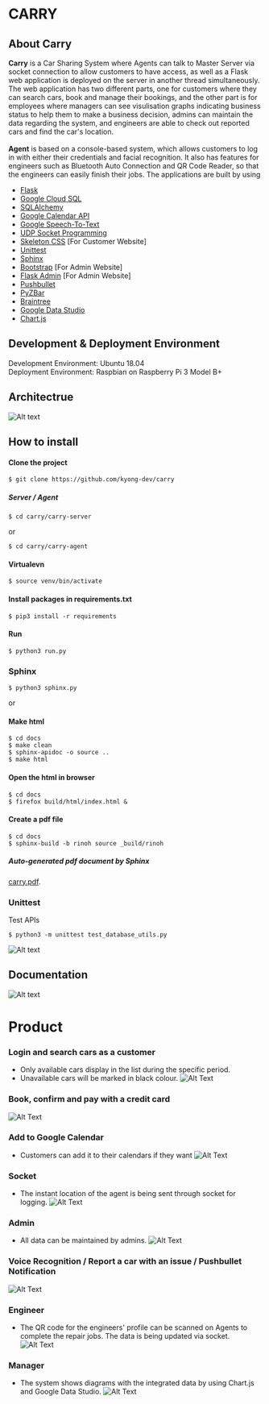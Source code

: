 # CARRY

## About Carry
<strong>Carry</strong> is a Car Sharing System where Agents can talk to Master Server via socket connection to allow customers to have access, as well as a Flask web application is deployed on the server in another thread simultaneously. The web application has two different parts, one for customers where they can search cars, book and manage their bookings, and the other part is for employees where managers can see visulisation graphs indicating business status to help them to make a business decision, admins can maintain the data regarding the system, and engineers are able to check out reported cars and find the car's location. <br /><br />
<strong>Agent</strong> is based on a console-based system, which allows customers to log in with either their credentials and facial recognition. It also has features for engineers such as Bluetooth Auto Connection and QR Code Reader, so that the engineers can easily finish their jobs. The applications are built by using

- [Flask](https://flask.palletsprojects.com/)
- [Google Cloud SQL](https://console.cloud.google.com/marketplace/details/google-cloud-platform/cloud-sql?pli=1)
- [SQLAlchemy](https://www.sqlalchemy.org/)
- [Google Calendar API](https://developers.google.com/calendar/)
- [Google Speech-To-Text](https://cloud.google.com/speech-to-text/)
- [UDP Socket Programming](https://realpython.com/python-sockets/)
- [Skeleton CSS](http://getskeleton.com/) [For Customer Website]
- [Unittest](https://docs.python.org/3/library/unittest.html/)
- [Sphinx](https://www.sphinx-doc.org/en/master/)
- [Bootstrap](https://getbootstrap.com/) [For Admin Website]
- [Flask Admin](https://flask-admin.readthedocs.io/en/latest/introduction/) [For Admin Website]
- [Pushbullet](https://www.pushbullet.com/)
- [PyZBar](https://pypi.org/project/pyzbar/)
- [Braintree](https://developers.braintreepayments.com/)
- [Google Data Studio](https://support.google.com/datastudio/answer/6283323?hl=en)
- [Chart.js](https://www.chartjs.org/)

## Development & Deployment Environment
Development Environment: Ubuntu 18.04</br>
Deployment Environment: Raspbian on Raspberry Pi 3 Model B+

## Architectrue
![Alt text](carry-server/carry/static/readme/structure_diagram.png?raw=true "Diagram")

## How to install 

#### Clone the project
```
$ git clone https://github.com/kyong-dev/carry
```

##### Server / Agent
```
$ cd carry/carry-server
```
or
```
$ cd carry/carry-agent
```

#### Virtualevn
```
$ source venv/bin/activate
```

#### Install packages in requirements.txt
```
$ pip3 install -r requirements
```

#### Run
```
$ python3 run.py
```

### Sphinx
```
$ python3 sphinx.py
```

or 

#### Make html
```
$ cd docs
$ make clean
$ sphinx-apidoc -o source ..
$ make html
```

#### Open the html in browser
```
$ cd docs
$ firefox build/html/index.html &
```

#### Create a pdf file
```
$ cd docs
$ sphinx-build -b rinoh source _build/rinoh
```

##### Auto-generated pdf document by Sphinx
[carry.pdf](https://github.com/kyong-dev/carry/tree/master/carry-server/docs/_build/rinoh/carry.pdf).

### Unittest
Test APIs
```
$ python3 -m unittest test_database_utils.py
```
![Alt text](carry-server/carry/static/readme/unittest.png?raw=true "Unit Test")

## Documentation
![Alt text](carry-server/carry/static/readme/class_diagram.png?raw=true "Class Diagram")


# Product
### Login and search cars as a customer
- Only available cars display in the list during the specific period.
- Unavailable cars will be marked in black colour.
![Alt Text](carry-server/carry/static/readme/gif/customer_1.gif "Product Demo")

### Book, confirm and pay with a credit card
![Alt Text](carry-server/carry/static/readme/gif/customer_2.gif "Product Demo")

### Add to Google Calendar
- Customers can add it to their calendars if they want
![Alt Text](carry-server/carry/static/readme/gif/customer_3.gif "Product Demo")

### Socket
- The instant location of the agent is being sent through socket for logging. 
![Alt Text](carry-server/carry/static/readme/gif/socket.gif "Product Demo")

### Admin
- All data can be maintained by admins.
![Alt Text](carry-server/carry/static/readme/gif/admin.gif "Product Demo")

### Voice Recognition / Report a car with an issue / Pushbullet Notification
![Alt Text](carry-server/carry/static/readme/gif/voice.gif "Product Demo")

### Engineer
- The QR code for the engineers' profile can be scanned on Agents to complete the repair jobs. The data is being updated via socket.
![Alt Text](carry-server/carry/static/readme/gif/engineer.gif "Product Demo")

### Manager
- The system shows diagrams with the integrated data by using Chart.js and Google Data Studio.
![Alt Text](carry-server/carry/static/readme/gif/manager.gif "Product Demo")